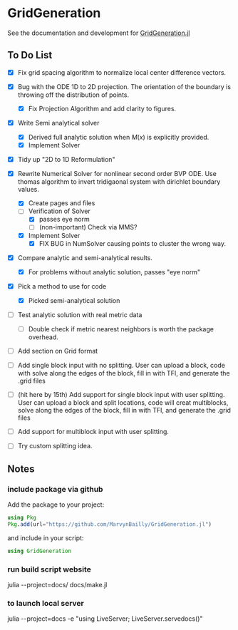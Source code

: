 # GridGeneration

See the documentation and development for [GridGeneration.jl](https://marvyn.com/GridGeneration/dev/)

## To Do List
- [x] Fix grid spacing algorithm to normalize local center difference vectors. 
- [x] Bug with the ODE 1D to 2D projection. The orientation of the boundary is throwing off the distribution of points.
  - [x] Fix Projection Algorithm and add clarity to figures.
- [x] Write Semi analytical solver 
  - [x] Derived full analytic solution when $M(x)$ is explicitly provided. 
  - [x] Implement Solver
- [x] Tidy up "2D to 1D Reformulation"
- [x] Rewrite Numerical Solver for nonlinear second order BVP ODE. Use thomas algorithm to invert tridigaonal system with dirichlet boundary values.
  - [x] Create pages and files
  - [ ] Verification of Solver
    - [x] passes eye norm
    - [ ] (non-important) Check via MMS?
  - [x] Implement Solver
    - [x] FIX BUG in NumSolver causing points to cluster the wrong way. 
- [x] Compare analytic and semi-analytical results.
  - [x] For problems without analytic solution, passes "eye norm"
- [x] Pick a method to use for code  
  - [x]  Picked semi-analytical solution
- [ ] Test analytic solution with real metric data
  - [ ] Double check if metric nearest neighbors is worth the package overhead.
- [ ] Add section on Grid format 
- [ ] Add single block input with no splitting. User can upload a block, code with solve along the edges of the block, fill in with TFI, and generate the .grid files
- [ ] (hit here by 15th) Add support for single block input with user splitting. User can upload a block and split locations, code will creat multiblocks, solve along the edges of the block, fill in with TFI, and generate the .grid files
- [ ]  Add support for multiblock input with user splitting.
- [ ] Try custom splitting idea.


## Notes
### include package via github

Add the package to your project:

```julia
using Pkg
Pkg.add(url="https://github.com/MarvynBailly/GridGeneration.jl")
```

and include in your script:

```julia
using GridGeneration
```

### run build script website
julia --project=docs/ docs/make.jl

### to launch local server
julia --project=docs -e "using LiveServer; LiveServer.servedocs()"
